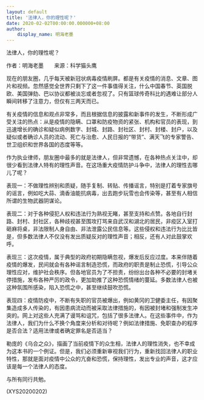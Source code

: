```yaml
---
layout: default
title: '法律人，你的理性呢？'
date: 2020-02-02T00:00:00.000000+08:00
author:
    display_name: 明海老墨
---
```


法律人，你的理性呢？

作者：明海老墨　　来源：科学猫头鹰

现在的朋友圈，几乎每天被新冠状病毒疫情刷屏。都是有关疫情的消息、文章、图片和视频。忽然感觉全世界只剩下了这一件事值得关注，什么中国春节、英国脱欧、美国弹劾、巴以协议都被淡忘或者忽视了。只有篮球传奇科比的遇难让部分人瞬间转移了注意力，但仅有三两天而已。

有关疫情的信息和观点非常多，而且根据信息的披露和新事件的发生，不断形成广受关注的热点：从是疫情的隐瞒、口罩和防疫物资的紧张、机构和官员的表现，到迅速增长的确诊和疑似病例数字、封城、封路、封社区、封村、封楼、封户，以及疑似或者确诊人员的流动、死亡与治愈、人民日报的“带货”、满天飞的专家警告、世卫组织和世界各国的态度等等。

作为执业律师，朋友圈中最多的就是法律人，但非常遗憾，在各种热点关注中，却很少看到法律人特有的理性声音。在这场重大疫情防护斗争中，法律人的理性去哪儿了呢？

表现一：不做理性辨别和质疑，随手复制、转贴、传播谣言，特别是打着专家旗号的谣言，例如吃大蒜、滴香油能抗病毒，出去跑步玩雪也会传染等，甚至有人相信所谓的生物武器阴谋论。

表现二：对于各种侵犯人权和违法行为熟视无睹，甚至支持和点赞。各地自行封路、封村、封社区，各种歧视甚至围攻打骂来自武汉和湖北的居民，非疫区入室打砸麻将桌，非法限制人身自由、非法泄露公民信息等。这些侵权和违法行为比比皆是，但多数法律人不仅没有发出质疑反对的理性声音；相反，还有人对此鼓掌欢呼。

表现三：这次疫情，属于典型的政府初期隐瞒忽视，爆发后反应过度。本来伴随着疫情的爆发，民间就会有各种谣言制造恐慌，而政府的职责是制止恐慌，引导公众理性应对，维护社会秩序。但各地官员为了不担责，纷纷出台各种不必要的封堵关停措施，发布各种严厉的政令，更加助推了这种恐慌情绪的蔓延。多数法律人也被这种氛围所感染，陷入恐慌之中，甚至继续鼓吹恐慌。

表现四：疫情防疫中，不断有失职的官员被爆出，例如黄冈的卫健委主任，有因聚集造成多人传染的，有因患病流动而被采取法律措施的，有因被封堵和强制发生冲突的。网上对这些人充满了谩骂和诅咒，包括了很多法律人。在这些事件中，作为法律人，我们为什么不换个角度来分析和对待呢？例如法律措施、免职查办的程序是否合法？适用法律或者确定罪名是否适当？

勒庞的《乌合之众》，描画了当前疫情下的众生相，法律人的理性消失，也不幸成为这本书的一个例证。但是，我们必须重新审视我们行为，重新找回法律人的职业特性，那就是面对疫情中公众的亢奋和恐慌，保持理性，发出专业的声音，这才应该是每一个法律人的态度。

与所有同行共勉。

(XYS20200202)

